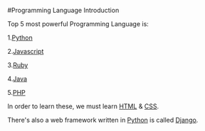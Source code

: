 #Programming Language Introduction











Top 5 most powerful Programming Language is:











1.[Python](/wiki/Python)







2.[Javascript](/wiki/Javascript)







3.[Ruby](/wiki/Ruby)







4.[Java](/wiki/Java)







5.[PHP](/wiki/PHP)







In order to learn these, we must learn [HTML](/wiki/HTML) & [CSS](/wiki/CSS).







There's also a  web framework written in [Python](/wiki/Python) is called [Django](/wiki/Django).